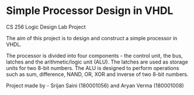 # Simple Processor Design in VHDL
CS 256 Logic Design Lab Project

The aim of this project is to design and construct a simple processor in VHDL.

The processor is divided into four components - the control unit, the bus, latches and the arithmetic/logic unit (ALU). The latches are used as storage units for two 8-bit numbers. The ALU is designed to perform operations such as sum, difference, NAND, OR, XOR and inverse of two 8-bit numbers.

Project made by - Srijan Saini (180001056) and Aryan Verma (180001008)
